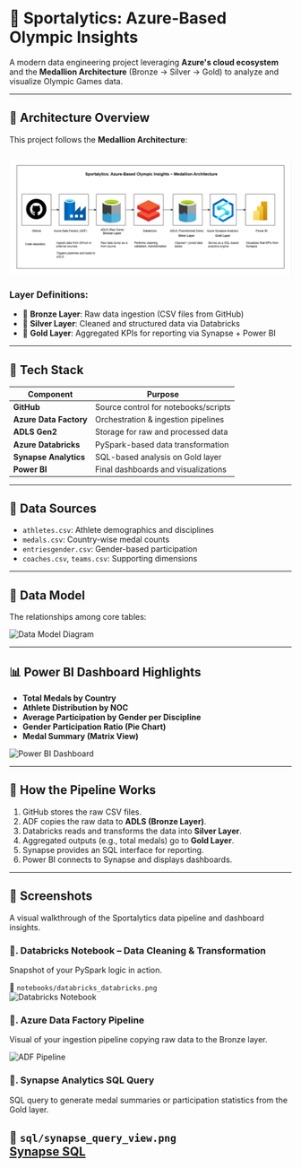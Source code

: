 # 🏅 Sportalytics: Azure-Based Olympic Insights

A modern data engineering project leveraging **Azure's cloud ecosystem** and the **Medallion Architecture** (Bronze → Silver → Gold) to analyze and visualize Olympic Games data.

---

## 🧱 Architecture Overview

This project follows the **Medallion Architecture**:

![Architecture](Architecture.png)
---

### Layer Definitions:
- 🥉 **Bronze Layer**: Raw data ingestion (CSV files from GitHub)
- 🥈 **Silver Layer**: Cleaned and structured data via Databricks
- 🥇 **Gold Layer**: Aggregated KPIs for reporting via Synapse + Power BI

---

## 🔧 Tech Stack

| Component             | Purpose                               |
|-----------------------|---------------------------------------|
| **GitHub**            | Source control for notebooks/scripts  |
| **Azure Data Factory**| Orchestration & ingestion pipelines   |
| **ADLS Gen2**         | Storage for raw and processed data    |
| **Azure Databricks**  | PySpark-based data transformation     |
| **Synapse Analytics** | SQL-based analysis on Gold layer      |
| **Power BI**          | Final dashboards and visualizations   |

---

## 🧩 Data Sources

- `athletes.csv`: Athlete demographics and disciplines
- `medals.csv`: Country-wise medal counts
- `entriesgender.csv`: Gender-based participation
- `coaches.csv`, `teams.csv`: Supporting dimensions

---


## 🧬 Data Model

The relationships among core tables:

![Data Model Diagram](screenshots/data_model.png)

---

## 📊 Power BI Dashboard Highlights

- **Total Medals by Country**
- **Athlete Distribution by NOC**
- **Average Participation by Gender per Discipline**
- **Gender Participation Ratio (Pie Chart)**
- **Medal Summary (Matrix View)**

![Power BI Dashboard](screenshots/dashboard.png)

---

## 🚀 How the Pipeline Works

1. GitHub stores the raw CSV files.
2. ADF copies the raw data to **ADLS (Bronze Layer)**.
3. Databricks reads and transforms the data into **Silver Layer**.
4. Aggregated outputs (e.g., total medals) go to **Gold Layer**.
5. Synapse provides an SQL interface for reporting.
6. Power BI connects to Synapse and displays dashboards.

---


## 📸 Screenshots

A visual walkthrough of the Sportalytics data pipeline and dashboard insights.


### 🧪. Databricks Notebook – Data Cleaning & Transformation

Snapshot of your PySpark logic in action.

📍 `notebooks/databricks_databricks.png`  
![Databricks Notebook](notebooks/Transformation_Notebook.ipynb)


### 🔄. Azure Data Factory Pipeline

Visual of your ingestion pipeline copying raw data to the Bronze layer.
 
![ADF Pipeline](diagrams/adf.png)


### 🧠. Synapse Analytics SQL Query

SQL query to generate medal summaries or participation statistics from the Gold layer.

📍 `sql/synapse_query_view.png`  
[Synapse SQL](SQLQuery.sql)
---
